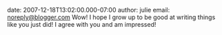 date: 2007-12-18T13:02:00.000-07:00
author: julie
email: noreply@blogger.com
Wow! I hope I grow up to be good at writing things like you just did! I agree with you and am impressed!